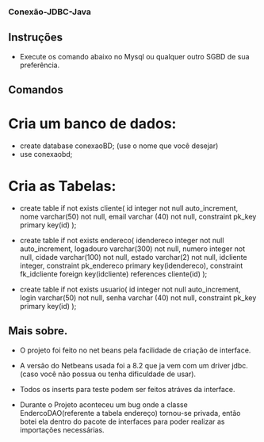 ### Conexão-JDBC-Java

## Instruções 

- Execute os comando abaixo no Mysql ou qualquer outro SGBD de sua preferência.

## Comandos

# Cria um banco de dados: 

- create database conexaoBD; (use o nome que você desejar)
- use conexaobd;

# Cria as Tabelas: 

- create table if not exists cliente(
	id integer not null auto_increment,
    nome varchar(50) not null,
    email varchar (40) not null,
    constraint pk_key primary key(id)
);

- create table if not exists endereco(
	idendereco integer not null auto_increment,
    logadouro varchar(300) not null,
    numero integer not null,
    cidade varchar(100) not null,
    estado varchar(2) not null,
    idcliente integer,
    constraint pk_endereco primary key(idendereco),
    constraint fk_idcliente foreign key(idcliente) references cliente(id)
);

- create table if not exists usuario(
	id integer not null auto_increment,
    login varchar(50) not null,
    senha varchar (40) not null,
    constraint pk_key primary key(id)
);

## Mais sobre.

- O projeto foi feito no net beans pela facilidade de criação de interface.

- A versão do Netbeans usada foi a 8.2 que ja vem com um driver jdbc. (caso você não possua ou tenha dificuldade de usar).

- Todos os inserts para teste podem ser feitos atráves da interface.

- Durante o Projeto aconteceu um bug onde a classe EndercoDAO(referente a tabela endereço) tornou-se privada, então botei ela dentro do pacote de interfaces para poder realizar as importações necessárias.



